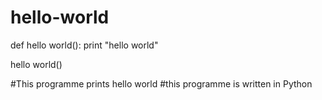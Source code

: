 # hello-world
def hello world():
  print "hello world"

hello world()

#This programme prints hello world
#this programme is written in Python
